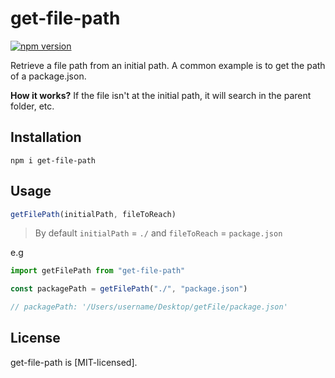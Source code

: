 # get-file-path

[![npm version][npm-badge]][npm]

Retrieve a file path from an initial path.
A common example is to get the path of a package.json.

**How it works?**
If the file isn't at the initial path, it will search in the parent folder, etc.

## Installation

```shell
npm i get-file-path
```

## Usage

```js
getFilePath(initialPath, fileToReach)
```

> By default `initialPath` = `./` and `fileToReach` = `package.json`

e.g

```js
import getFilePath from "get-file-path"

const packagePath = getFilePath("./", "package.json")

// packagePath: '/Users/username/Desktop/getFile/package.json'
```

## License

get-file-path is [MIT-licensed].

[npm-badge]: https://badge.fury.io/js/get-file-path.svg
[npm]: https://www.npmjs.com/package/get-file-path

